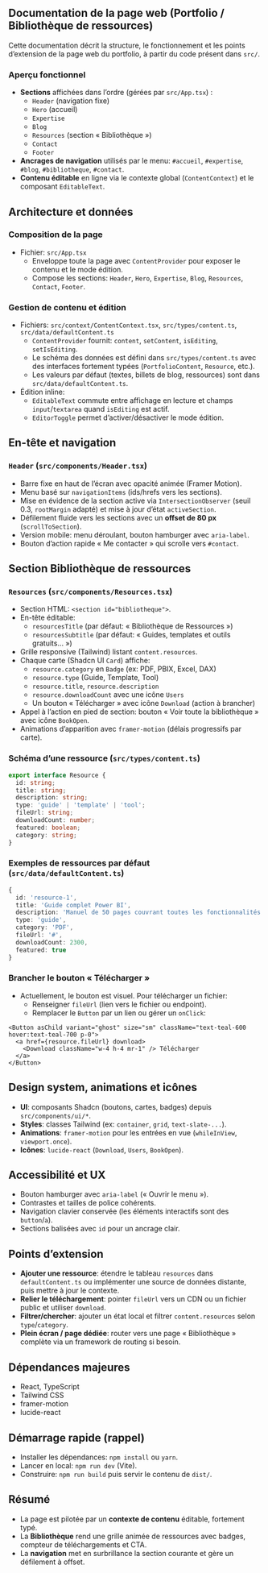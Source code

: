 ## Documentation de la page web (Portfolio / Bibliothèque de ressources)

Cette documentation décrit la structure, le fonctionnement et les points d’extension de la page web du portfolio, à partir du code présent dans `src/`.

### Aperçu fonctionnel
- **Sections** affichées dans l’ordre (gérées par `src/App.tsx`) :
  - `Header` (navigation fixe)
  - `Hero` (accueil)
  - `Expertise`
  - `Blog`
  - `Resources` (section « Bibliothèque »)
  - `Contact`
  - `Footer`
- **Ancrages de navigation** utilisés par le menu: `#accueil`, `#expertise`, `#blog`, `#bibliotheque`, `#contact`.
- **Contenu éditable** en ligne via le contexte global (`ContentContext`) et le composant `EditableText`.

## Architecture et données

### Composition de la page
- Fichier: `src/App.tsx`
  - Enveloppe toute la page avec `ContentProvider` pour exposer le contenu et le mode édition.
  - Compose les sections: `Header`, `Hero`, `Expertise`, `Blog`, `Resources`, `Contact`, `Footer`.

### Gestion de contenu et édition
- Fichiers: `src/context/ContentContext.tsx`, `src/types/content.ts`, `src/data/defaultContent.ts`
  - `ContentProvider` fournit: `content`, `setContent`, `isEditing`, `setIsEditing`.
  - Le schéma des données est défini dans `src/types/content.ts` avec des interfaces fortement typées (`PortfolioContent`, `Resource`, etc.).
  - Les valeurs par défaut (textes, billets de blog, ressources) sont dans `src/data/defaultContent.ts`.
- Édition inline:
  - `EditableText` commute entre affichage en lecture et champs `input`/`textarea` quand `isEditing` est actif.
  - `EditorToggle` permet d’activer/désactiver le mode édition.

## En-tête et navigation

### `Header` (`src/components/Header.tsx`)
- Barre fixe en haut de l’écran avec opacité animée (Framer Motion).
- Menu basé sur `navigationItems` (ids/hrefs vers les sections).
- Mise en évidence de la section active via `IntersectionObserver` (seuil 0.3, `rootMargin` adapté) et mise à jour d’état `activeSection`.
- Défilement fluide vers les sections avec un **offset de 80 px** (`scrollToSection`).
- Version mobile: menu déroulant, bouton hamburger avec `aria-label`.
- Bouton d’action rapide « Me contacter » qui scrolle vers `#contact`.

## Section Bibliothèque de ressources

### `Resources` (`src/components/Resources.tsx`)
- Section HTML: `<section id="bibliotheque">`.
- En-tête éditable:
  - `resourcesTitle` (par défaut: « Bibliothèque de Ressources »)
  - `resourcesSubtitle` (par défaut: « Guides, templates et outils gratuits… »)
- Grille responsive (Tailwind) listant `content.resources`.
- Chaque carte (Shadcn UI `Card`) affiche:
  - `resource.category` en `Badge` (ex: PDF, PBIX, Excel, DAX)
  - `resource.type` (Guide, Template, Tool)
  - `resource.title`, `resource.description`
  - `resource.downloadCount` avec une icône `Users`
  - Un bouton « Télécharger » avec icône `Download` (action à brancher)
- Appel à l’action en pied de section: bouton « Voir toute la bibliothèque » avec icône `BookOpen`.
- Animations d’apparition avec `framer-motion` (délais progressifs par carte).

### Schéma d’une ressource (`src/types/content.ts`)
```ts
export interface Resource {
  id: string;
  title: string;
  description: string;
  type: 'guide' | 'template' | 'tool';
  fileUrl: string;
  downloadCount: number;
  featured: boolean;
  category: string;
}
```

### Exemples de ressources par défaut (`src/data/defaultContent.ts`)
```ts
{
  id: 'resource-1',
  title: 'Guide complet Power BI',
  description: 'Manuel de 50 pages couvrant toutes les fonctionnalités essentielles',
  type: 'guide',
  category: 'PDF',
  fileUrl: '#',
  downloadCount: 2300,
  featured: true
}
```

### Brancher le bouton « Télécharger »
- Actuellement, le bouton est visuel. Pour télécharger un fichier:
  - Renseigner `fileUrl` (lien vers le fichier ou endpoint).
  - Remplacer le `Button` par un lien ou gérer un `onClick`:
```tsx
<Button asChild variant="ghost" size="sm" className="text-teal-600 hover:text-teal-700 p-0">
  <a href={resource.fileUrl} download>
    <Download className="w-4 h-4 mr-1" /> Télécharger
  </a>
</Button>
```

## Design system, animations et icônes
- **UI**: composants Shadcn (boutons, cartes, badges) depuis `src/components/ui/*`.
- **Styles**: classes Tailwind (ex: `container`, `grid`, `text-slate-...`).
- **Animations**: `framer-motion` pour les entrées en vue (`whileInView`, `viewport.once`).
- **Icônes**: `lucide-react` (`Download`, `Users`, `BookOpen`).

## Accessibilité et UX
- Bouton hamburger avec `aria-label` (« Ouvrir le menu »).
- Contrastes et tailles de police cohérents.
- Navigation clavier conservée (les éléments interactifs sont des `button`/`a`).
- Sections balisées avec `id` pour un ancrage clair.

## Points d’extension
- **Ajouter une ressource**: étendre le tableau `resources` dans `defaultContent.ts` ou implémenter une source de données distante, puis mettre à jour le contexte.
- **Relier le téléchargement**: pointer `fileUrl` vers un CDN ou un fichier public et utiliser `download`.
- **Filtrer/chercher**: ajouter un état local et filtrer `content.resources` selon `type`/`category`.
- **Plein écran / page dédiée**: router vers une page « Bibliothèque » complète via un framework de routing si besoin.

## Dépendances majeures
- React, TypeScript
- Tailwind CSS
- framer-motion
- lucide-react

## Démarrage rapide (rappel)
- Installer les dépendances: `npm install` ou `yarn`.
- Lancer en local: `npm run dev` (Vite).
- Construire: `npm run build` puis servir le contenu de `dist/`.

## Résumé
- La page est pilotée par un **contexte de contenu** éditable, fortement typé.
- La **Bibliothèque** rend une grille animée de ressources avec badges, compteur de téléchargements et CTA.
- La **navigation** met en surbrillance la section courante et gère un défilement à offset.


